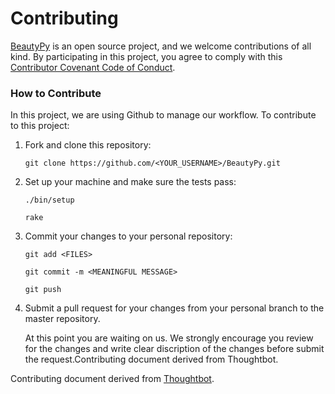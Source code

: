 # Contributing 

[BeautyPy](https://github.com/UBC-MDS/BeautyPy) is an open source project, and we welcome contributions of all kind. By participating in this project, you agree to comply with this [Contributor Covenant Code of Conduct](https://github.com/olivia-lin/BeautyPy/blob/master/CODE_OF_CONDUCT.md).

### How to Contribute

In this project, we are using Github to manage our workflow. To contribute to this project: 

1.  Fork and clone this repository:

    ```
    git clone https://github.com/<YOUR_USERNAME>/BeautyPy.git
    ```
  
2.  Set up your machine and make sure the tests pass:

    ```
    ./bin/setup
    
    rake
    ```

3.  Commit your changes to your personal repository:

    ```
    git add <FILES>
    
    git commit -m <MEANINGFUL MESSAGE>
    
    git push
    ```
    
4.   Submit a pull request for your changes from your personal branch to the master repository.

     At this point you are waiting on us. We strongly encourage you review for the changes and write clear discription of the changes before submit the request.Contributing document derived from Thoughtbot.
     




Contributing document derived from [Thoughtbot](https://github.com/thoughtbot/factory_bot_rails).
